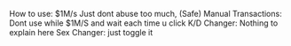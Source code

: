 How to use:
$1M/s Just dont abuse too much, (Safe)
Manual Transactions: Dont use while $1M/S and wait each time u click
K/D Changer: Nothing to explain here
Sex Changer: just toggle it
